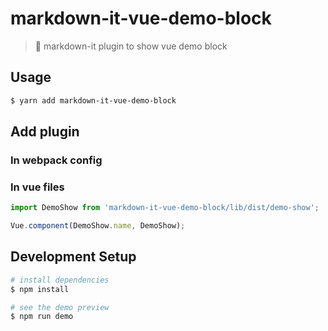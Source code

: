 # markdown-it-vue-demo-block

> 📝 markdown-it plugin to show vue demo block

## Usage

```bash
$ yarn add markdown-it-vue-demo-block
```

## Add plugin

### In webpack config

### In vue files

```javascript
import DemoShow from 'markdown-it-vue-demo-block/lib/dist/demo-show';

Vue.component(DemoShow.name, DemoShow);
```

## Development Setup

```bash
# install dependencies
$ npm install

# see the demo preview
$ npm run demo
```
